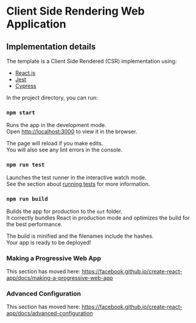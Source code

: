 # Client Side Rendering Web Application

## Implementation details

The template is a Client Side Rendered (CSR) implementation using:

- [React.js](https://reactjs.org/)
- [Jest](https://jestjs.io/)
- [Cypress](https://docs.cypress.io/)

In the project directory, you can run:

### `npm start`

Runs the app in the development mode.<br /> Open
[http://localhost:3000](http://localhost:3000) to view it in the browser.

The page will reload if you make edits.<br /> You will also see any lint errors
in the console.

### `npm run test`

Launches the test runner in the interactive watch mode.<br /> See the section
about
[running tests](https://facebook.github.io/create-react-app/docs/running-tests)
for more information.

### `npm run build`

Builds the app for production to the `out` folder.<br /> It correctly bundles
React in production mode and optimizes the build for the best performance.

The build is minified and the filenames include the hashes.<br /> Your app is
ready to be deployed!

### Making a Progressive Web App

This section has moved here:
https://facebook.github.io/create-react-app/docs/making-a-progressive-web-app

### Advanced Configuration

This section has moved here:
https://facebook.github.io/create-react-app/docs/advanced-configuration
